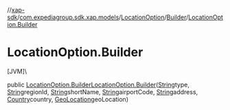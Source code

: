 //[xap-sdk](../../../../index.md)/[com.expediagroup.sdk.xap.models](../../index.md)/[LocationOption](../index.md)/[Builder](index.md)/[LocationOption.Builder](-location-option.-builder.md)

# LocationOption.Builder

[JVM]\

public [LocationOption.Builder](index.md)[LocationOption.Builder](-location-option.-builder.md)([String](https://docs.oracle.com/javase/8/docs/api/java/lang/String.html)type, [String](https://docs.oracle.com/javase/8/docs/api/java/lang/String.html)regionId, [String](https://docs.oracle.com/javase/8/docs/api/java/lang/String.html)shortName, [String](https://docs.oracle.com/javase/8/docs/api/java/lang/String.html)airportCode, [String](https://docs.oracle.com/javase/8/docs/api/java/lang/String.html)address, [Country](../../-country/index.md)country, [GeoLocation](../../-geo-location/index.md)geoLocation)
